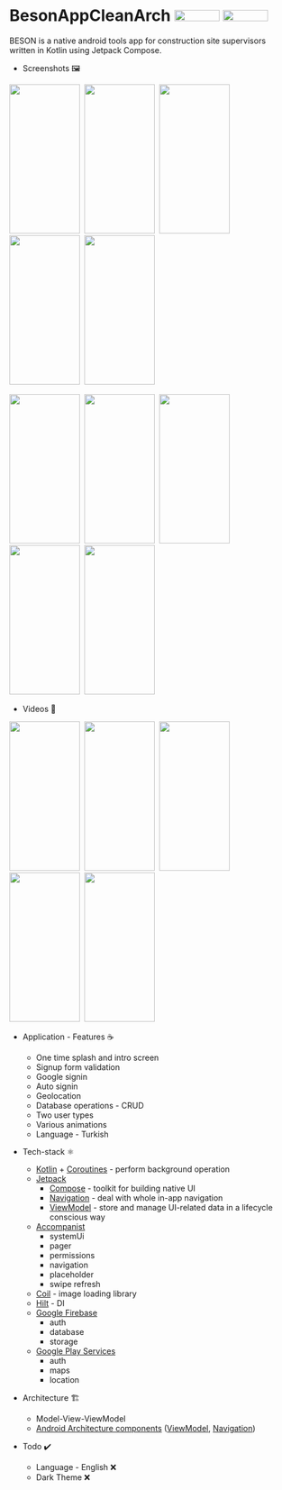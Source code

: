 # BesonAppCleanArch <img src="https://img.shields.io/badge/Android-3DDC84?style=for-the-badge&logo=android&logoColor=white" width="80" height="20"> <img src="https://img.shields.io/badge/Kotlin-0095D5?&style=for-the-badge&logo=kotlin&logoColor=white" width="80" height="20">

BESON is a native android tools app for construction site supervisors written in Kotlin using Jetpack Compose.

* Screenshots 🖼️

<img src="https://user-images.githubusercontent.com/50905347/173447657-b6168369-d195-48d8-8d92-b362292ad258.png" width="125" height="265">&nbsp;&nbsp;<img src="https://user-images.githubusercontent.com/50905347/173447669-5288bd91-9c89-4f43-a110-2ed00b4982fa.png" width="125" height="265">&nbsp;&nbsp;<img src="https://user-images.githubusercontent.com/50905347/173447683-c7472d7c-cc13-49ad-bd43-469b529af8c1.png" width="125" height="265">&nbsp;&nbsp;<img src="https://user-images.githubusercontent.com/50905347/173449374-3ddde588-254e-4275-af54-851ad3fb79fa.png" width="125" height="265">&nbsp;&nbsp;<img src="https://user-images.githubusercontent.com/50905347/173447698-fd63eacb-c153-469e-959b-b64f37f12043.png" width="125" height="265">

<img src="https://user-images.githubusercontent.com/50905347/173778276-6b397772-5fd9-4262-a222-b9a66f1af660.png" width="125" height="265">&nbsp;&nbsp;<img src="https://user-images.githubusercontent.com/50905347/173447707-1808377c-ff37-40ea-96cc-f694b5f15d51.png" width="125" height="265">&nbsp;&nbsp;<img src="https://user-images.githubusercontent.com/50905347/173447716-7cfa83a5-99a3-4baf-aefc-89b2db0245a0.png" width="125" height="265">&nbsp;&nbsp;<img src="https://user-images.githubusercontent.com/50905347/173447995-1ab07737-5829-4000-b0b1-042874e8f651.png" width="125" height="265">&nbsp;&nbsp;<img src="https://user-images.githubusercontent.com/50905347/173447731-c16fd672-946e-4a00-b5c1-1c70e1c010e6.png" width="125" height="265">

* Videos 🧪

<img src="https://user-images.githubusercontent.com/50905347/173789647-9cd5d0b3-cf3b-4a90-ae21-5da852089549.gif" width="125" height="265">&nbsp;&nbsp;<img src="https://user-images.githubusercontent.com/50905347/173789665-6acdb72a-0887-4aee-a0de-cf9c6067b4c1.gif" width="125" height="265">&nbsp;&nbsp;<img src="https://user-images.githubusercontent.com/50905347/173789693-80e0fbb1-80db-4385-96e9-3a33968f3b71.gif" width="125" height="265">&nbsp;&nbsp;<img src="https://user-images.githubusercontent.com/50905347/173789707-684cab38-dcec-4393-98c3-43565a1b9499.gif" width="125" height="265">&nbsp;&nbsp;<img src="https://user-images.githubusercontent.com/50905347/173789723-9f6b3928-dc42-433f-a01c-bb6a763d00fe.gif" width="125" height="265">

* Application - Features ☕
   * One time splash and intro screen
   * Signup form validation
   * Google signin
   * Auto signin
   * Geolocation
   * Database operations - CRUD
   * Two user types
   * Various animations
   * Language - Turkish

* Tech-stack ⚛️
    * [Kotlin](https://kotlinlang.org/) + [Coroutines](https://kotlinlang.org/docs/reference/coroutines-overview.html) - perform background operation
    * [Jetpack](https://developer.android.com/jetpack)
        * [Compose](https://developer.android.com/jetpack/compose) - toolkit for building native UI
        * [Navigation](https://developer.android.com/topic/libraries/architecture/navigation/) - deal with whole in-app navigation      
        * [ViewModel](https://developer.android.com/topic/libraries/architecture/viewmodel) - store and manage UI-related data in a lifecycle conscious way
    * [Accompanist](https://github.com/google/accompanist)
        * systemUi
        * pager
        * permissions
        * navigation
        * placeholder
        * swipe refresh
    * [Coil](https://coil-kt.github.io/coil/) - image loading library 
    * [Hilt](https://dagger.dev/hilt/) - DI
    * [Google Firebase](https://firebase.google.com)
        * auth
        * database
        * storage
    * [Google Play Services](https://developers.google.com/android)
        * auth
        * maps
        * location
* Architecture 🏗️
    * Model-View-ViewModel
    * [Android Architecture components](https://developer.android.com/topic/libraries/architecture) ([ViewModel](https://developer.android.com/topic/libraries/architecture/viewmodel), [Navigation](https://developer.android.com/jetpack/androidx/releases/navigation))
 
 * Todo ✔️
   * Language - English ❌
   * Dark Theme ❌
